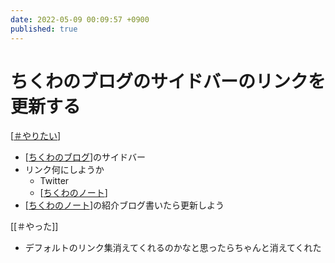 ```yaml
---
date: 2022-05-09 00:09:57 +0900
published: true
---
```


# ちくわのブログのサイドバーのリンクを更新する

[[＃やりたい]]

- [[ちくわのブログ]]のサイドバー
- リンク何にしようか
  - Twitter
  - [[ちくわのノート]]
- [[ちくわのノート]]の紹介ブログ書いたら更新しよう

[[＃やった]]

- デフォルトのリンク集消えてくれるのかなと思ったらちゃんと消えてくれた

[//begin]: # "Autogenerated link references for markdown compatibility"
[＃やりたい]: ＃やりたい "＃やりたい"
[ちくわのブログ]: ちくわのブログ "ちくわのブログ"
[ちくわのノート]: ちくわのノート "ちくわのノート"
[ちくわのノート]: ちくわのノート "ちくわのノート"
[//end]: # "Autogenerated link references"